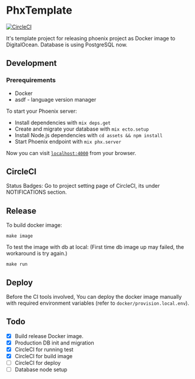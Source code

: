 # PhxTemplate

[![CircleCI](https://circleci.com/gh/sinorga/phx_template/tree/master.svg?style=svg)](https://circleci.com/gh/sinorga/phx_template/tree/master)

It's template project for releasing phoenix project as Docker image to DigitalOcean.
Database is using PostgreSQL now.

## Development

### Prerequirements

* Docker
* asdf - language version manager

To start your Phoenix server:

  * Install dependencies with `mix deps.get`
  * Create and migrate your database with `mix ecto.setup`
  * Install Node.js dependencies with `cd assets && npm install`
  * Start Phoenix endpoint with `mix phx.server`

Now you can visit [`localhost:4000`](http://localhost:4000) from your browser.

## CircleCI

Status Badges: Go to project setting page of CircleCI, its under NOTIFICATIONS section.

## Release

To build docker image:

`make image`

To test the image with db at local: (First time db image up may failed, the workaround is try again.)

`make run`

## Deploy

Before the CI tools involved, You can deploy the docker image manually with required environment variables (refer to `docker/provision.local.env`).

## Todo

- [X] Build release Docker image.
- [X] Production DB init and migration
- [X] CircleCI for running test
- [X] CircleCI for build image
- [ ] CircleCI for deploy
- [ ] Database node setup
